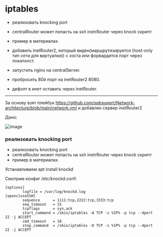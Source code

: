 # iptables


- реализовать knocking port

- centralRouter может попасть на ssh inetrRouter через knock скрипт

- пример в материалах.

- добавить inetRouter2, который виден(маршрутизируется (host-only тип сети для виртуалки)) с хоста или форвардится порт через локалхост.

- запустить nginx на centralServer.

- пробросить 80й порт на inetRouter2 8080.

- дефолт в инет оставить через inetRouter.

---

За основу взят плейбук https://github.com/spbsupprt/Network-architecture/blob/main/network.yml и добавлен сервер inetRouter2

Дано:

![image](https://github.com/user-attachments/assets/5769d05f-7e9f-44e3-8c0e-782262290859)


### реализовать knocking port

- реализовать knocking port
- centralRouter может попасть на ssh inetrRouter через knock скрипт
- пример в материалах.

Устанавливаем apt install knockd

Смотрим конфиг /etc/knockd.conf:

```
[options]
        logfile = /var/log/knockd.log
[opencloseSSH]
        sequence      = 1111:tcp,2222:tcp,3333:tcp
        seq_timeout   = 15
        tcpflags      = syn,ack
        start_command = /sbin/iptables -A TCP -s %IP% -p tcp --dport 22 -j ACCEPT
        cmd_timeout   = 10
        stop_command  = /sbin/iptables -D TCP -s %IP% -p tcp --dport 22 -j ACCEPT
```


